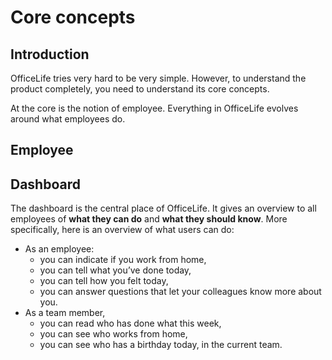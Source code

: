 # Core concepts

## Introduction

OfficeLife tries very hard to be very simple. However, to understand the product completely, you need to understand its core concepts.

At the core is the notion of employee. Everything in OfficeLife evolves around what employees do.

## Employee

## Dashboard

The dashboard is the central place of OfficeLife. It gives an overview to all employees of **what they can do** and **what they should know**. More specifically, here is an overview of what users can do:

* As an employee:
  * you can indicate if you work from home,
  * you can tell what you’ve done today,
  * you can tell how you felt today,
  * you can answer questions that let your colleagues know more about you.
* As a team member,
  * you can read who has done what this week,
  * you can see who works from home,
  * you can see who has a birthday today, in the current team.

